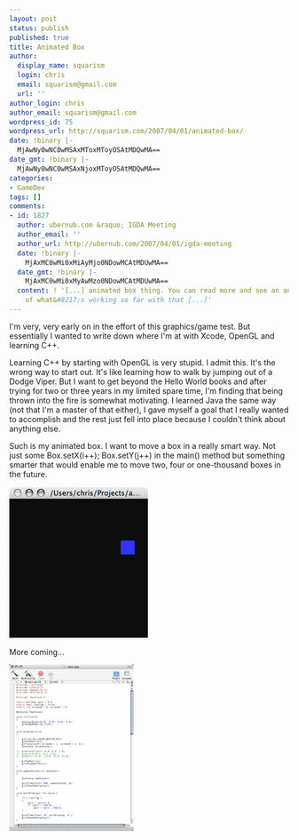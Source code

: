 ```yaml
---
layout: post
status: publish
published: true
title: Animated Box
author:
  display_name: squarism
  login: chris
  email: squarism@gmail.com
  url: ''
author_login: chris
author_email: squarism@gmail.com
wordpress_id: 75
wordpress_url: http://squarism.com/2007/04/01/animated-box/
date: !binary |-
  MjAwNy0wNC0wMSAxMToxMToyOSAtMDQwMA==
date_gmt: !binary |-
  MjAwNy0wNC0wMSAxNjoxMToyOSAtMDQwMA==
categories:
- GameDev
tags: []
comments:
- id: 1827
  author: ubernub.com &raquo; IGDA Meeting
  author_email: ''
  author_url: http://ubernub.com/2007/04/01/igda-meeting
  date: !binary |-
    MjAxMC0wMi0xMiAyMjo0NDowMCAtMDUwMA==
  date_gmt: !binary |-
    MjAxMC0wMi0xMyAwMzo0NDowMCAtMDUwMA==
  content: ! '[...] animated box thing. You can read more and see an animated gif
    of what&#8217;s working so far with that [...]'
---
```

<p>I'm very, very early on in the effort of this graphics/game test.  But essentially I wanted to write down where I'm at with Xcode, OpenGL and learning C++.</p>
<p>Learning C++ by starting with OpenGL is very stupid.  I admit this.  It's the wrong way to start out.  It's like learning how to walk by jumping out of a Dodge Viper.  But I want to get beyond the Hello World books and after trying for two or three years in my limited spare time, I'm finding that being thrown into the fire is somewhat motivating.  I learned Java the same way (not that I'm a master of that either), I gave myself a goal that I really wanted to accomplish and the rest just fell into place because I couldn't think about anything else.</p>
<p>Such is my animated box.  I want to move a box in a really smart way.  Not just some Box.setX(i++); Box.setY(j++) in the main() method but something smarter that would enable me to move two, four or one-thousand boxes in the future.</p>
<p><a href="http://squarism.com/2007/04/01/animated-box/animated-box-2/"><img src="/uploads/2007/04/animated_box.gif" alt="animated box" title="animated box" width="250" height="272" class="alignnone size-medium wp-image-1288" /></a> </p>
<p>More coming...</p>
<p><a href="http://squarism.com/2007/04/01/animated-box/xcode-glclearcolor/"><img src="/uploads/2007/04/xcode_glclearcolor-224x300.png" alt="xcode glclearcolor" title="xcode glclearcolor" width="224" height="300" class="alignnone size-medium wp-image-1289" /></a> </p>
